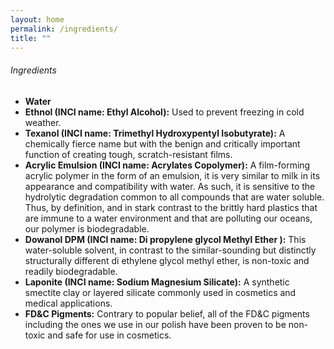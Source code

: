 ```yaml
---
layout: home
permalink: /ingredients/
title: ""
---
```

<h6>Ingredients</h6>

<ul>
<li><b>Water</b></li>
<li><b>Ethnol (INCI name: Ethyl Alcohol):</b> Used to prevent freezing in cold weather.</li>
<li><b>Texanol (INCI name: Trimethyl Hydroxypentyl Isobutyrate):</b> A chemically fierce name but with the benign and critically important function of creating tough, scratch-resistant films.</li>
<li><b>Acrylic Emulsion (INCI name: Acrylates Copolymer):</b> A film-forming acrylic polymer in the form of an emulsion, it is very similar to milk in its appearance and compatibility with water. As such, it is sensitive to the hydrolytic degradation common to all compounds that are water soluble. Thus, by definition, and in stark contrast to the brittly hard plastics that are immune to a water environment and that are polluting our oceans, our polymer is biodegradable.
</li>
<li>
<b>Dowanol DPM (INCI name: Di propylene glycol Methyl Ether ):</b> This water-soluble solvent, in contrast to the similar-sounding but distinctly structurally different di ethylene glycol methyl ether, is non-toxic and readily biodegradable.
</li>
<li>
<b>Laponite (INCI name: Sodium Magnesium Silicate):</b> A synthetic smectite clay or layered silicate commonly used in cosmetics and medical applications.
</li>
<li>
<b>FD&C Pigments:</b> Contrary to popular belief, all of the FD&C pigments including the ones we use in our polish have been proven to be non-toxic and safe for use in cosmetics.  
</li>
</ul>

